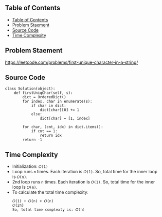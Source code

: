 ## Table of Contents
- [Table of Contents](#table-of-contents)
- [Problem Staement](#problem-staement)
- [Source Code](#source-code)
- [Time Complexity](#time-complexity)

## Problem Staement
https://leetcode.com/problems/first-unique-character-in-a-string/

## Source Code
```
class Solution(object):
    def firstUniqChar(self, s):
        dict = OrderedDict()
        for index, char in enumerate(s):
            if char in dict:
                dict[char][0] += 1
            else:
                dict[char] = [1, index]

        for char, (cnt, idx) in dict.items():
            if cnt == 1:
                return idx
        return -1
```
## Time Complexity
- Initialization: `𝑂(1)`
- Loop runs `n` times. Each iteration is  `𝑂(1)`. So, total time for the inner loop is `𝑂(n)`.
- 2nd loop runs `n` times. Each iteration is  `𝑂(1)`. So, total time for the inner loop is `𝑂(n)`.
- To calculate the total time complexity:
    ```
    𝑂(1) + 𝑂(n) + 𝑂(n)
    𝑂(2n)
    So, total time complexty is: 𝑂(n)
   ```
